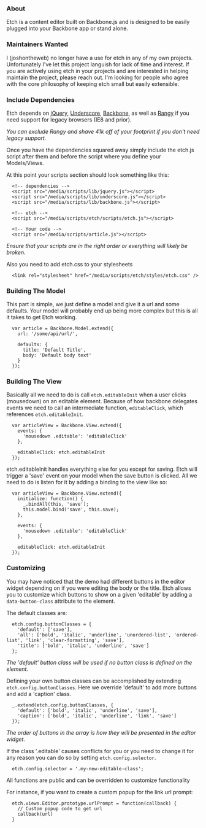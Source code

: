 ### About
Etch is a content editor built on Backbone.js and is designed to be easily plugged into your Backbone app or stand alone.

### Maintainers Wanted
I (joshontheweb) no longer have a use for etch in any of my own projects.  Unfortunately I've let this project languish for lack of time and interest.  If you are actively using etch in your projects and are interested in helping maintain the project, please reach out.  I'm looking for people who agree with the core philosophy of keeping etch small but easily extensible.

### Include Dependencies

Etch depends on [jQuery](http://jquery.com), [Underscore](http://underscorejs.com), [Backbone](http://backbonejs.com), as well as [Rangy](http://code.google.com/p/rangy/) if you need support for legacy browsers (IE8 and prior).

_You can exclude Rangy and shave 41k off of your footprint if you don't need legacy support._

Once you have the dependencies squared away simply include the etch.js script after them and before the script where you define your Models/Views.

At this point your scripts section should look something like this:

```
  <!-- dependencies -->
  <script src="/media/scripts/lib/jquery.js"></script>
  <script src="/media/scripts/lib/underscore.js"></script>
  <script src="/media/scripts/lib/backbone.js"></script>

  <!-- etch -->
  <script src="/media/scripts/etch/scripts/etch.js"></script>

  <!-- Your code -->
  <script src="/media/scripts/article.js"></script>
```

_Ensure that your scripts are in the right order or everything will likely be broken._

Also you need to add etch.css to your stylesheets
```
  <link rel="stylesheet" href="/media/scripts/etch/styles/etch.css" />
```

### Building The Model

This part is simple, we just define a model and give it a url and some defaults. Your model will probably end up being more complex but this is all it takes to get Etch working.

```
  var article = Backbone.Model.extend({
    url: '/some/api/url/',

    defaults: {
      title: 'Default Title',
      body: 'Default body text'
    }
  });
```

### Building The View

Basically all we need to do is call `etch.editableInit` when a user clicks (mousedown) on an editable element. Because of how backbone delegates events we need to call an intermediate function, `editableClick`, which references `etch.editableInit`.

```
  var articleView = Backbone.View.extend({
    events: {
      'mousedown .editable': 'editableClick'
    },

    editableClick: etch.editableInit
  });
```

etch.editableInit handles everything else for you except for saving. Etch will trigger a 'save' event on your model when the save button is clicked. All we need to do is listen for it by adding a binding to the view like so:

```
  var articleView = Backbone.View.extend({
    initialize: function() {
      _.bindAll(this, 'save');
      this.model.bind('save', this.save);
    },
        
    events: {
      'mousedown .editable': 'editableClick'
    },

    editableClick: etch.editableInit
  });
```

### Customizing

You may have noticed that the demo had different buttons in the editor widget depending on if you were editing the body or the title. Etch allows you to customize which buttons to show on a given 'editable' by adding a `data-button-class` attribute to the element.

The default classes are:

```
  etch.config.buttonClasses = {
    'default': ['save'],
    'all': ['bold', 'italic', 'underline', 'unordered-list', 'ordered-list', 'link', 'clear-formatting', 'save'],
    'title': ['bold', 'italic', 'underline', 'save']
  };
```

_The 'default' button class will be used if no button class is defined on the element._

Defining your own button classes can be accomplished by extending `etch.config.buttonClasses`. Here we override 'default' to add more buttons and add a 'caption' class.
```
  _.extend(etch.config.buttonClasses, {
    'default': ['bold', 'italic', 'underline', 'save'],
    'caption': ['bold', 'italic', 'underline', 'link', 'save']
  });
```

_The order of buttons in the array is how they will be presented in the editor widget._

If the class '.editable' causes conflicts for you or you need to change it for any reason you can do so by setting `etch.config.selector`.

```
  etch.config.selector = '.my-new-editable-class';
```

All functions are public and can be overridden to customize functionality

For instance, if you want to create a custom popup for the link url prompt:

```
  etch.views.Editor.prototype.urlPrompt = function(callback) {
    // Custom popup code to get url
    callback(url)
  }
```

